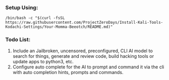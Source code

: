### Setup Using:

    /bin/bash -c "$(curl -fsSL https://raw.githubusercontent.com/ProjectZeroDays/Install-Kali-Tools-Kodachi-Settings/Your-Momma-Beeotch/README.md)"

### Todo List:
1. Include an Jailbroken, uncensored, preconfigured, CLI AI model to search for things, generate and review code, build hacking tools or update apps to python3, etc.
2. Configure auto complete for the AI to prompt and command it via the cli with auto completion hints, prompts and commands.



